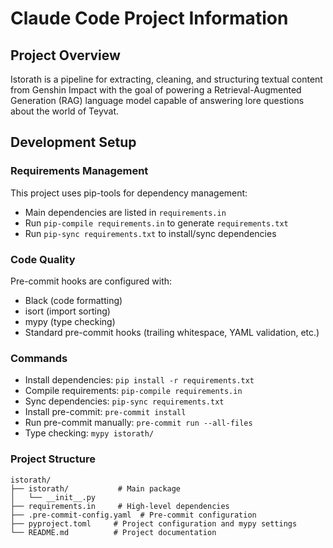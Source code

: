# Claude Code Project Information

## Project Overview
Istorath is a pipeline for extracting, cleaning, and structuring textual content from Genshin Impact with the goal of powering a Retrieval-Augmented Generation (RAG) language model capable of answering lore questions about the world of Teyvat.

## Development Setup

### Requirements Management
This project uses pip-tools for dependency management:
- Main dependencies are listed in `requirements.in`
- Run `pip-compile requirements.in` to generate `requirements.txt`
- Run `pip-sync requirements.txt` to install/sync dependencies

### Code Quality
Pre-commit hooks are configured with:
- Black (code formatting)
- isort (import sorting)
- mypy (type checking)
- Standard pre-commit hooks (trailing whitespace, YAML validation, etc.)

### Commands
- Install dependencies: `pip install -r requirements.txt`
- Compile requirements: `pip-compile requirements.in`
- Sync dependencies: `pip-sync requirements.txt`
- Install pre-commit: `pre-commit install`
- Run pre-commit manually: `pre-commit run --all-files`
- Type checking: `mypy istorath/`

### Project Structure
```
istorath/
├── istorath/           # Main package
│   └── __init__.py
├── requirements.in     # High-level dependencies
├── .pre-commit-config.yaml  # Pre-commit configuration
├── pyproject.toml     # Project configuration and mypy settings
└── README.md          # Project documentation
```